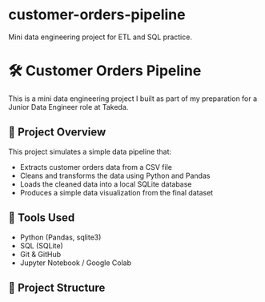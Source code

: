 # customer-orders-pipeline
Mini data engineering project for ETL and SQL practice.

# 🛠️ Customer Orders Pipeline

This is a mini data engineering project I built as part of my preparation for a Junior Data Engineer role at Takeda.

## 📌 Project Overview

This project simulates a simple data pipeline that:
- Extracts customer orders data from a CSV file
- Cleans and transforms the data using Python and Pandas
- Loads the cleaned data into a local SQLite database
- Produces a simple data visualization from the final dataset

## 🧰 Tools Used

- Python (Pandas, sqlite3)
- SQL (SQLite)
- Git & GitHub
- Jupyter Notebook / Google Colab

## 📂 Project Structure

